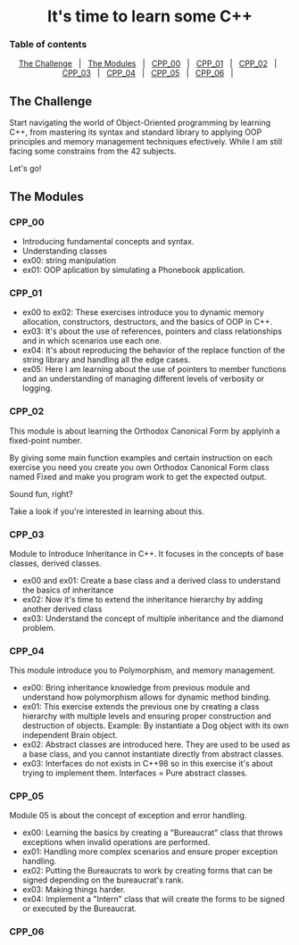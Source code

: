 <div align="center">
    <h1>It's time to learn some C++</h1>
</div>

### Table of contents
<p align="center">
<a href="#The-Challenge">The Challenge</a> &#xa0; | &#xa0;
<a href="#The-Modules">The Modules</a> &#xa0; | &#xa0;
<a href="#CPP_00">CPP_00</a> &#xa0; | &#xa0;
<a href="#CPP_01">CPP_01</a> &#xa0; | &#xa0;
<a href="#CPP_02">CPP_02</a> &#xa0; | &#xa0;
<a href="#CPP_03">CPP_03</a> &#xa0; | &#xa0;
<a href="#CPP_04">CPP_04</a> &#xa0; | &#xa0;
<a href="#CPP_05">CPP_05</a> &#xa0; | &#xa0;
<a href="#CPP_06">CPP_06</a> &#xa0; | &#xa0;
</p>

##  The Challenge
Start navigating the world of Object-Oriented programming by learning C++, from mastering its syntax and standard library to applying OOP principles and memory management techniques efectively. While I am still facing some constrains from the 42 subjects.

Let's go!

## The Modules
### CPP_00
- Introducing fundamental concepts and syntax.
- Understanding classes
- ex00: string manipulation
- ex01: OOP aplication by simulating a Phonebook application.

### CPP_01
- ex00 to ex02: These exercises introduce you to dynamic memory allocation, constructors, destructors, and the basics of OOP in C++.
- ex03: It's about the use of references, pointers and class relationships and in which scenarios use each one.
- ex04: It's about reproducing the behavior of the replace function of the string library and handling all the edge cases.
- ex05: Here I am learning about the use of pointers to member functions and an understanding of managing different levels of verbosity or logging.

### CPP_02
 This module is about learning the Orthodox Canonical Form by applyinh a fixed-point number.
 
 By giving some main function examples and certain instruction on each exercise you need you create you own Orthodox Canonical Form class named Fixed and make you program work to get the expected output.

 Sound fun, right?

 Take a look if you're interested in learning about this.

 ### CPP_03
 Module to Introduce Inheritance in C++. It focuses in the concepts of base classes, derived classes.
 - ex00 and ex01: Create a base class and a derived class to understand the basics of inheritance
 - ex02: Now it's time to extend the inheritance hierarchy by adding another derived class
 - ex03: Understand the concept of multiple inheritance and the diamond problem.

 ### CPP_04
This module introduce you to Polymorphism, and memory management.
- ex00: Bring inheritance knowledge from previous module and understand how polymorphism allows for dynamic method binding.
- ex01: This exercise extends the previous one by creating a class hierarchy with multiple levels and ensuring proper construction and destruction of objects. Example: By instantiate a Dog object with its own independent Brain object.
- ex02: Abstract classes are introduced here. They are used to be used as a base class, and you cannot instantiate directly from abstract classes.
- ex03: Interfaces do not exists in C++98 so in this exercise it's about trying to implement them. Interfaces = Pure abstract classes.

### CPP_05
Module 05 is about the concept of exception and error handling.
- ex00: Learning the basics by creating a "Bureaucrat" class that throws exceptions when invalid operations are performed.
- ex01: Handling more complex scenarios and ensure proper exception handling.
- ex02: Putting the Bureaucrats to work by creating forms that can be signed depending on the bureaucrat's rank.
- ex03: Making things harder.
- ex04: Implement a "Intern" class that will create the forms to be signed or executed by the Bureaucrat.

### CPP_06